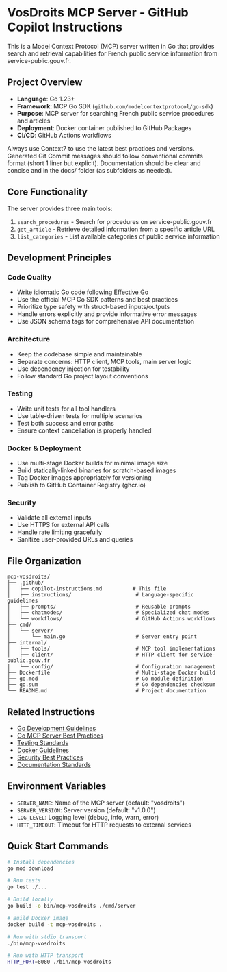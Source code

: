# VosDroits MCP Server - GitHub Copilot Instructions

This is a Model Context Protocol (MCP) server written in Go that provides search and retrieval capabilities for French public service information from service-public.gouv.fr.

## Project Overview

- **Language**: Go 1.23+
- **Framework**: MCP Go SDK (`github.com/modelcontextprotocol/go-sdk`)
- **Purpose**: MCP server for searching French public service procedures and articles
- **Deployment**: Docker container published to GitHub Packages
- **CI/CD**: GitHub Actions workflows

Always use Context7 to use the latest best practices and versions.
Generated Git Commit messages should follow conventional commits format (short 1 liner but explicit).
Documentation should be clear and concise and in the docs/ folder (as subfolders as needed).

## Core Functionality

The server provides three main tools:
1. `search_procedures` - Search for procedures on service-public.gouv.fr
2. `get_article` - Retrieve detailed information from a specific article URL
3. `list_categories` - List available categories of public service information

## Development Principles

### Code Quality
- Write idiomatic Go code following [Effective Go](https://go.dev/doc/effective_go)
- Use the official MCP Go SDK patterns and best practices
- Prioritize type safety with struct-based inputs/outputs
- Handle errors explicitly and provide informative error messages
- Use JSON schema tags for comprehensive API documentation

### Architecture
- Keep the codebase simple and maintainable
- Separate concerns: HTTP client, MCP tools, main server logic
- Use dependency injection for testability
- Follow standard Go project layout conventions

### Testing
- Write unit tests for all tool handlers
- Use table-driven tests for multiple scenarios
- Test both success and error paths
- Ensure context cancellation is properly handled

### Docker & Deployment
- Use multi-stage Docker builds for minimal image size
- Build statically-linked binaries for scratch-based images
- Tag Docker images appropriately for versioning
- Publish to GitHub Container Registry (ghcr.io)

### Security
- Validate all external inputs
- Use HTTPS for external API calls
- Handle rate limiting gracefully
- Sanitize user-provided URLs and queries

## File Organization

```
mcp-vosdroits/
├── .github/
│   ├── copilot-instructions.md          # This file
│   ├── instructions/                     # Language-specific guidelines
│   ├── prompts/                          # Reusable prompts
│   ├── chatmodes/                        # Specialized chat modes
│   └── workflows/                        # GitHub Actions workflows
├── cmd/
│   └── server/
│       └── main.go                       # Server entry point
├── internal/
│   ├── tools/                            # MCP tool implementations
│   ├── client/                           # HTTP client for service-public.gouv.fr
│   └── config/                           # Configuration management
├── Dockerfile                            # Multi-stage Docker build
├── go.mod                                # Go module definition
├── go.sum                                # Go dependencies checksum
└── README.md                             # Project documentation
```

## Related Instructions

- [Go Development Guidelines](instructions/go.instructions.md)
- [Go MCP Server Best Practices](instructions/go-mcp-server.instructions.md)
- [Testing Standards](instructions/testing.instructions.md)
- [Docker Guidelines](instructions/docker.instructions.md)
- [Security Best Practices](instructions/security.instructions.md)
- [Documentation Standards](instructions/documentation.instructions.md)

## Environment Variables

- `SERVER_NAME`: Name of the MCP server (default: "vosdroits")
- `SERVER_VERSION`: Server version (default: "v1.0.0")
- `LOG_LEVEL`: Logging level (debug, info, warn, error)
- `HTTP_TIMEOUT`: Timeout for HTTP requests to external services

## Quick Start Commands

```bash
# Install dependencies
go mod download

# Run tests
go test ./...

# Build locally
go build -o bin/mcp-vosdroits ./cmd/server

# Build Docker image
docker build -t mcp-vosdroits .

# Run with stdio transport
./bin/mcp-vosdroits

# Run with HTTP transport
HTTP_PORT=8080 ./bin/mcp-vosdroits
```
